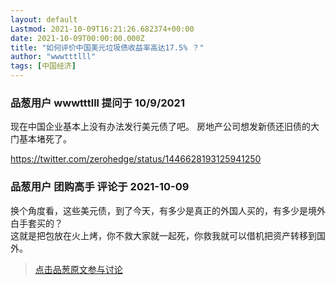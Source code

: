```yaml
---
layout: default
Lastmod: 2021-10-09T16:21:26.682374+00:00
date: 2021-10-09T00:00:00.000Z
title: "如何评价中国美元垃圾债收益率高达17.5% ？"
author: "wwwtttlll"
tags: [中国经济]
---
```



### 品葱用户 **wwwtttlll** 提问于 10/9/2021
    
现在中国企业基本上没有办法发行美元债了吧。 房地产公司想发新债还旧债的大门基本堵死了。  
  
https://twitter.com/zerohedge/status/1446628193125941250
    
                

### 品葱用户 **团购高手** 评论于 2021-10-09
        
换个角度看，这些美元债，到了今天，有多少是真正的外国人买的，有多少是境外白手套买的？  
这就是把包放在火上烤，你不救大家就一起死，你救我就可以借机把资产转移到国外。
        
                





> [点击品葱原文参与讨论](https://pincong.rocks/question/42339)

